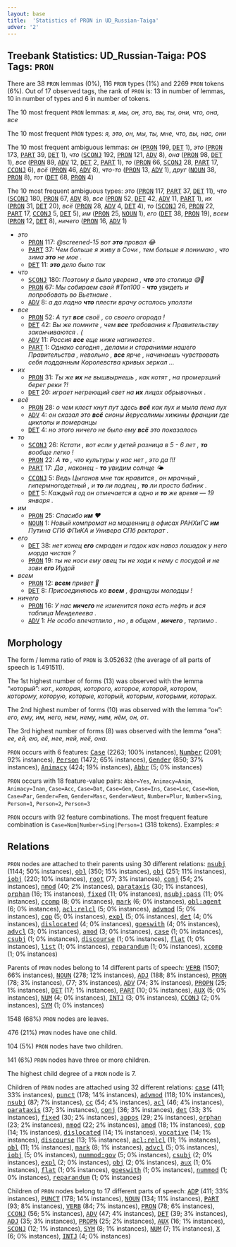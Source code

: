 ```yaml
---
layout: base
title:  'Statistics of PRON in UD_Russian-Taiga'
udver: '2'
---
```


## Treebank Statistics: UD_Russian-Taiga: POS Tags: `PRON`

There are 38 `PRON` lemmas (0%), 116 `PRON` types (1%) and 2269 `PRON` tokens (6%).
Out of 17 observed tags, the rank of `PRON` is: 13 in number of lemmas, 10 in number of types and 6 in number of tokens.

The 10 most frequent `PRON` lemmas: <em>я, мы, он, это, вы, ты, они, что, она, все</em>

The 10 most frequent `PRON` types:  <em>я, это, он, мы, ты, мне, что, вы, нас, они</em>

The 10 most frequent ambiguous lemmas: <em>он</em> (<tt><a href="ru_taiga-pos-PRON.html">PRON</a></tt> 199, <tt><a href="ru_taiga-pos-DET.html">DET</a></tt> 1), <em>это</em> (<tt><a href="ru_taiga-pos-PRON.html">PRON</a></tt> 173, <tt><a href="ru_taiga-pos-PART.html">PART</a></tt> 39, <tt><a href="ru_taiga-pos-DET.html">DET</a></tt> 1), <em>что</em> (<tt><a href="ru_taiga-pos-SCONJ.html">SCONJ</a></tt> 192, <tt><a href="ru_taiga-pos-PRON.html">PRON</a></tt> 121, <tt><a href="ru_taiga-pos-ADV.html">ADV</a></tt> 8), <em>она</em> (<tt><a href="ru_taiga-pos-PRON.html">PRON</a></tt> 98, <tt><a href="ru_taiga-pos-DET.html">DET</a></tt> 1), <em>все</em> (<tt><a href="ru_taiga-pos-PRON.html">PRON</a></tt> 89, <tt><a href="ru_taiga-pos-ADV.html">ADV</a></tt> 12, <tt><a href="ru_taiga-pos-DET.html">DET</a></tt> 2, <tt><a href="ru_taiga-pos-PART.html">PART</a></tt> 1), <em>то</em> (<tt><a href="ru_taiga-pos-PRON.html">PRON</a></tt> 66, <tt><a href="ru_taiga-pos-SCONJ.html">SCONJ</a></tt> 28, <tt><a href="ru_taiga-pos-PART.html">PART</a></tt> 17, <tt><a href="ru_taiga-pos-CCONJ.html">CCONJ</a></tt> 6), <em>всё</em> (<tt><a href="ru_taiga-pos-PRON.html">PRON</a></tt> 46, <tt><a href="ru_taiga-pos-ADV.html">ADV</a></tt> 8), <em>что-то</em> (<tt><a href="ru_taiga-pos-PRON.html">PRON</a></tt> 13, <tt><a href="ru_taiga-pos-ADV.html">ADV</a></tt> 1), <em>друг</em> (<tt><a href="ru_taiga-pos-NOUN.html">NOUN</a></tt> 38, <tt><a href="ru_taiga-pos-PRON.html">PRON</a></tt> 8), <em>тот</em> (<tt><a href="ru_taiga-pos-DET.html">DET</a></tt> 68, <tt><a href="ru_taiga-pos-PRON.html">PRON</a></tt> 4)

The 10 most frequent ambiguous types:  <em>это</em> (<tt><a href="ru_taiga-pos-PRON.html">PRON</a></tt> 117, <tt><a href="ru_taiga-pos-PART.html">PART</a></tt> 37, <tt><a href="ru_taiga-pos-DET.html">DET</a></tt> 11), <em>что</em> (<tt><a href="ru_taiga-pos-SCONJ.html">SCONJ</a></tt> 180, <tt><a href="ru_taiga-pos-PRON.html">PRON</a></tt> 67, <tt><a href="ru_taiga-pos-ADV.html">ADV</a></tt> 8), <em>все</em> (<tt><a href="ru_taiga-pos-PRON.html">PRON</a></tt> 52, <tt><a href="ru_taiga-pos-DET.html">DET</a></tt> 42, <tt><a href="ru_taiga-pos-ADV.html">ADV</a></tt> 11, <tt><a href="ru_taiga-pos-PART.html">PART</a></tt> 1), <em>их</em> (<tt><a href="ru_taiga-pos-PRON.html">PRON</a></tt> 31, <tt><a href="ru_taiga-pos-DET.html">DET</a></tt> 20), <em>всё</em> (<tt><a href="ru_taiga-pos-PRON.html">PRON</a></tt> 28, <tt><a href="ru_taiga-pos-ADV.html">ADV</a></tt> 4, <tt><a href="ru_taiga-pos-DET.html">DET</a></tt> 4), <em>то</em> (<tt><a href="ru_taiga-pos-SCONJ.html">SCONJ</a></tt> 26, <tt><a href="ru_taiga-pos-PRON.html">PRON</a></tt> 22, <tt><a href="ru_taiga-pos-PART.html">PART</a></tt> 17, <tt><a href="ru_taiga-pos-CCONJ.html">CCONJ</a></tt> 5, <tt><a href="ru_taiga-pos-DET.html">DET</a></tt> 5), <em>им</em> (<tt><a href="ru_taiga-pos-PRON.html">PRON</a></tt> 25, <tt><a href="ru_taiga-pos-NOUN.html">NOUN</a></tt> 1), <em>его</em> (<tt><a href="ru_taiga-pos-DET.html">DET</a></tt> 38, <tt><a href="ru_taiga-pos-PRON.html">PRON</a></tt> 19), <em>всем</em> (<tt><a href="ru_taiga-pos-PRON.html">PRON</a></tt> 12, <tt><a href="ru_taiga-pos-DET.html">DET</a></tt> 8), <em>ничего</em> (<tt><a href="ru_taiga-pos-PRON.html">PRON</a></tt> 16, <tt><a href="ru_taiga-pos-ADV.html">ADV</a></tt> 1)


* <em>это</em>
  * <tt><a href="ru_taiga-pos-PRON.html">PRON</a></tt> 117: <em>@screened-15 вот <b>это</b> провал 😂</em>
  * <tt><a href="ru_taiga-pos-PART.html">PART</a></tt> 37: <em>Чем больше я живу в Сочи , тем больше я понимаю , что зима <b>это</b> не мое .</em>
  * <tt><a href="ru_taiga-pos-DET.html">DET</a></tt> 11: <em><b>это</b> дело было так</em>
* <em>что</em>
  * <tt><a href="ru_taiga-pos-SCONJ.html">SCONJ</a></tt> 180: <em>Поэтому я была уверена , <b>что</b> это столица 😅🙈</em>
  * <tt><a href="ru_taiga-pos-PRON.html">PRON</a></tt> 67: <em>Мы собираем свой #Топ100 - <b>что</b> увидеть и попробовать во Вьетнаме .</em>
  * <tt><a href="ru_taiga-pos-ADV.html">ADV</a></tt> 8: <em>а да ладно <b>что</b> плести врачу осталось уползти</em>
* <em>все</em>
  * <tt><a href="ru_taiga-pos-PRON.html">PRON</a></tt> 52: <em>А тут <b>все</b> своё , со своего огорода !</em>
  * <tt><a href="ru_taiga-pos-DET.html">DET</a></tt> 42: <em>Вы же помните , чем <b>все</b> требования к Правительству заканчиваются . (</em>
  * <tt><a href="ru_taiga-pos-ADV.html">ADV</a></tt> 11: <em>Россия <b>все</b> еще ниже нагинается .</em>
  * <tt><a href="ru_taiga-pos-PART.html">PART</a></tt> 1: <em>Однако сегодня , делами и стараниями нашего Правительства , невольно , <b>все</b> ярче , начинаешь чувствовать себя подданным Королевства кривых зеркал ...</em>
* <em>их</em>
  * <tt><a href="ru_taiga-pos-PRON.html">PRON</a></tt> 31: <em>Ты же <b>их</b> не вышвырнешь , как котят , на промерзший берег реки ?!</em>
  * <tt><a href="ru_taiga-pos-DET.html">DET</a></tt> 20: <em>играет негреющий свет на <b>их</b> лицах обрывочных .</em>
* <em>всё</em>
  * <tt><a href="ru_taiga-pos-PRON.html">PRON</a></tt> 28: <em>о чем клест кнут пут здесь <b>всё</b> как пух и мыла пена пух</em>
  * <tt><a href="ru_taiga-pos-ADV.html">ADV</a></tt> 4: <em>он сказал это <b>всё</b> сионы йерусалимы хижины франции где циклопы и померанцы</em>
  * <tt><a href="ru_taiga-pos-DET.html">DET</a></tt> 4: <em>но этого ничего не было ему <b>всё</b> это показалось</em>
* <em>то</em>
  * <tt><a href="ru_taiga-pos-SCONJ.html">SCONJ</a></tt> 26: <em>Кстати , вот если у детей разница в 5 - 6 лет , <b>то</b> вообще легко !</em>
  * <tt><a href="ru_taiga-pos-PRON.html">PRON</a></tt> 22: <em>А <b>то</b> , что культуры у нас нет , это да !!!</em>
  * <tt><a href="ru_taiga-pos-PART.html">PART</a></tt> 17: <em>Да , наконец - <b>то</b> увидим солнце 🌤</em>
  * <tt><a href="ru_taiga-pos-CCONJ.html">CCONJ</a></tt> 5: <em>Ведь Цыганов мне так нравится , он мрачный , гипермногодетный , и <b>то</b> ли подлец , <b>то</b> ли просто бабник .</em>
  * <tt><a href="ru_taiga-pos-DET.html">DET</a></tt> 5: <em>Каждый год он отмечается в одно и <b>то</b> же время — 19 января .</em>
* <em>им</em>
  * <tt><a href="ru_taiga-pos-PRON.html">PRON</a></tt> 25: <em>Спасибо <b>им</b> ❤️</em>
  * <tt><a href="ru_taiga-pos-NOUN.html">NOUN</a></tt> 1: <em>Новый компромат на мошенниц в офисах РАНХиГС <b>им</b> Путина СПб ФПиКА и Универа СПб ректорат .</em>
* <em>его</em>
  * <tt><a href="ru_taiga-pos-DET.html">DET</a></tt> 38: <em>нет конец <b>его</b> смраден и гадок как навоз лошадок у него морда чистая ?</em>
  * <tt><a href="ru_taiga-pos-PRON.html">PRON</a></tt> 19: <em>ты не носи ему овец ты не ходи к нему с посудой и не зови <b>его</b> Иудой</em>
* <em>всем</em>
  * <tt><a href="ru_taiga-pos-PRON.html">PRON</a></tt> 12: <em><b>всем</b> привет 👋</em>
  * <tt><a href="ru_taiga-pos-DET.html">DET</a></tt> 8: <em>Присоединяюсь ко <b>всем</b> , французы молодцы !</em>
* <em>ничего</em>
  * <tt><a href="ru_taiga-pos-PRON.html">PRON</a></tt> 16: <em>У нас <b>ничего</b> не изменится пока есть нефть и вся таблица Менделеева .</em>
  * <tt><a href="ru_taiga-pos-ADV.html">ADV</a></tt> 1: <em>Не особо впечатлило , но , в общем , <b>ничего</b> , терпимо .</em>

## Morphology

The form / lemma ratio of `PRON` is 3.052632 (the average of all parts of speech is 1.491511).

The 1st highest number of forms (13) was observed with the lemma “который”: <em>кот., которая, которого, которое, которой, котором, которому, которую, которые, который, которым, которыми, которых</em>.

The 2nd highest number of forms (10) was observed with the lemma “он”: <em>его, ему, им, него, нем, нему, ним, нём, он, от</em>.

The 3rd highest number of forms (8) was observed with the lemma “она”: <em>ее, ей, ею, её, нее, ней, неё, она</em>.

`PRON` occurs with 6 features: <tt><a href="ru_taiga-feat-Case.html">Case</a></tt> (2263; 100% instances), <tt><a href="ru_taiga-feat-Number.html">Number</a></tt> (2091; 92% instances), <tt><a href="ru_taiga-feat-Person.html">Person</a></tt> (1472; 65% instances), <tt><a href="ru_taiga-feat-Gender.html">Gender</a></tt> (850; 37% instances), <tt><a href="ru_taiga-feat-Animacy.html">Animacy</a></tt> (424; 19% instances), <tt><a href="ru_taiga-feat-Abbr.html">Abbr</a></tt> (5; 0% instances)

`PRON` occurs with 18 feature-value pairs: `Abbr=Yes`, `Animacy=Anim`, `Animacy=Inan`, `Case=Acc`, `Case=Dat`, `Case=Gen`, `Case=Ins`, `Case=Loc`, `Case=Nom`, `Case=Par`, `Gender=Fem`, `Gender=Masc`, `Gender=Neut`, `Number=Plur`, `Number=Sing`, `Person=1`, `Person=2`, `Person=3`

`PRON` occurs with 92 feature combinations.
The most frequent feature combination is `Case=Nom|Number=Sing|Person=1` (318 tokens).
Examples: <em>я</em>


## Relations

`PRON` nodes are attached to their parents using 30 different relations: <tt><a href="ru_taiga-dep-nsubj.html">nsubj</a></tt> (1144; 50% instances), <tt><a href="ru_taiga-dep-obl.html">obl</a></tt> (350; 15% instances), <tt><a href="ru_taiga-dep-obj.html">obj</a></tt> (251; 11% instances), <tt><a href="ru_taiga-dep-iobj.html">iobj</a></tt> (220; 10% instances), <tt><a href="ru_taiga-dep-root.html">root</a></tt> (77; 3% instances), <tt><a href="ru_taiga-dep-conj.html">conj</a></tt> (54; 2% instances), <tt><a href="ru_taiga-dep-nmod.html">nmod</a></tt> (40; 2% instances), <tt><a href="ru_taiga-dep-parataxis.html">parataxis</a></tt> (30; 1% instances), <tt><a href="ru_taiga-dep-orphan.html">orphan</a></tt> (16; 1% instances), <tt><a href="ru_taiga-dep-fixed.html">fixed</a></tt> (11; 0% instances), <tt><a href="ru_taiga-dep-nsubj-pass.html">nsubj:pass</a></tt> (11; 0% instances), <tt><a href="ru_taiga-dep-ccomp.html">ccomp</a></tt> (8; 0% instances), <tt><a href="ru_taiga-dep-mark.html">mark</a></tt> (6; 0% instances), <tt><a href="ru_taiga-dep-obl-agent.html">obl:agent</a></tt> (6; 0% instances), <tt><a href="ru_taiga-dep-acl-relcl.html">acl:relcl</a></tt> (5; 0% instances), <tt><a href="ru_taiga-dep-advmod.html">advmod</a></tt> (5; 0% instances), <tt><a href="ru_taiga-dep-cop.html">cop</a></tt> (5; 0% instances), <tt><a href="ru_taiga-dep-expl.html">expl</a></tt> (5; 0% instances), <tt><a href="ru_taiga-dep-det.html">det</a></tt> (4; 0% instances), <tt><a href="ru_taiga-dep-dislocated.html">dislocated</a></tt> (4; 0% instances), <tt><a href="ru_taiga-dep-goeswith.html">goeswith</a></tt> (4; 0% instances), <tt><a href="ru_taiga-dep-advcl.html">advcl</a></tt> (3; 0% instances), <tt><a href="ru_taiga-dep-amod.html">amod</a></tt> (3; 0% instances), <tt><a href="ru_taiga-dep-case.html">case</a></tt> (1; 0% instances), <tt><a href="ru_taiga-dep-csubj.html">csubj</a></tt> (1; 0% instances), <tt><a href="ru_taiga-dep-discourse.html">discourse</a></tt> (1; 0% instances), <tt><a href="ru_taiga-dep-flat.html">flat</a></tt> (1; 0% instances), <tt><a href="ru_taiga-dep-list.html">list</a></tt> (1; 0% instances), <tt><a href="ru_taiga-dep-reparandum.html">reparandum</a></tt> (1; 0% instances), <tt><a href="ru_taiga-dep-xcomp.html">xcomp</a></tt> (1; 0% instances)

Parents of `PRON` nodes belong to 14 different parts of speech: <tt><a href="ru_taiga-pos-VERB.html">VERB</a></tt> (1507; 66% instances), <tt><a href="ru_taiga-pos-NOUN.html">NOUN</a></tt> (278; 12% instances), <tt><a href="ru_taiga-pos-ADJ.html">ADJ</a></tt> (188; 8% instances), <tt><a href="ru_taiga-pos-PRON.html">PRON</a></tt> (78; 3% instances),  (77; 3% instances), <tt><a href="ru_taiga-pos-ADV.html">ADV</a></tt> (74; 3% instances), <tt><a href="ru_taiga-pos-PROPN.html">PROPN</a></tt> (25; 1% instances), <tt><a href="ru_taiga-pos-DET.html">DET</a></tt> (17; 1% instances), <tt><a href="ru_taiga-pos-PART.html">PART</a></tt> (10; 0% instances), <tt><a href="ru_taiga-pos-AUX.html">AUX</a></tt> (5; 0% instances), <tt><a href="ru_taiga-pos-NUM.html">NUM</a></tt> (4; 0% instances), <tt><a href="ru_taiga-pos-INTJ.html">INTJ</a></tt> (3; 0% instances), <tt><a href="ru_taiga-pos-CCONJ.html">CCONJ</a></tt> (2; 0% instances), <tt><a href="ru_taiga-pos-SYM.html">SYM</a></tt> (1; 0% instances)

1548 (68%) `PRON` nodes are leaves.

476 (21%) `PRON` nodes have one child.

104 (5%) `PRON` nodes have two children.

141 (6%) `PRON` nodes have three or more children.

The highest child degree of a `PRON` node is 7.

Children of `PRON` nodes are attached using 32 different relations: <tt><a href="ru_taiga-dep-case.html">case</a></tt> (411; 33% instances), <tt><a href="ru_taiga-dep-punct.html">punct</a></tt> (178; 14% instances), <tt><a href="ru_taiga-dep-advmod.html">advmod</a></tt> (118; 10% instances), <tt><a href="ru_taiga-dep-nsubj.html">nsubj</a></tt> (87; 7% instances), <tt><a href="ru_taiga-dep-cc.html">cc</a></tt> (54; 4% instances), <tt><a href="ru_taiga-dep-acl.html">acl</a></tt> (46; 4% instances), <tt><a href="ru_taiga-dep-parataxis.html">parataxis</a></tt> (37; 3% instances), <tt><a href="ru_taiga-dep-conj.html">conj</a></tt> (36; 3% instances), <tt><a href="ru_taiga-dep-det.html">det</a></tt> (33; 3% instances), <tt><a href="ru_taiga-dep-fixed.html">fixed</a></tt> (30; 2% instances), <tt><a href="ru_taiga-dep-appos.html">appos</a></tt> (29; 2% instances), <tt><a href="ru_taiga-dep-orphan.html">orphan</a></tt> (23; 2% instances), <tt><a href="ru_taiga-dep-nmod.html">nmod</a></tt> (22; 2% instances), <tt><a href="ru_taiga-dep-amod.html">amod</a></tt> (18; 1% instances), <tt><a href="ru_taiga-dep-cop.html">cop</a></tt> (14; 1% instances), <tt><a href="ru_taiga-dep-dislocated.html">dislocated</a></tt> (14; 1% instances), <tt><a href="ru_taiga-dep-vocative.html">vocative</a></tt> (14; 1% instances), <tt><a href="ru_taiga-dep-discourse.html">discourse</a></tt> (13; 1% instances), <tt><a href="ru_taiga-dep-acl-relcl.html">acl:relcl</a></tt> (11; 1% instances), <tt><a href="ru_taiga-dep-obl.html">obl</a></tt> (11; 1% instances), <tt><a href="ru_taiga-dep-mark.html">mark</a></tt> (8; 1% instances), <tt><a href="ru_taiga-dep-advcl.html">advcl</a></tt> (5; 0% instances), <tt><a href="ru_taiga-dep-iobj.html">iobj</a></tt> (5; 0% instances), <tt><a href="ru_taiga-dep-nummod-gov.html">nummod:gov</a></tt> (5; 0% instances), <tt><a href="ru_taiga-dep-csubj.html">csubj</a></tt> (2; 0% instances), <tt><a href="ru_taiga-dep-expl.html">expl</a></tt> (2; 0% instances), <tt><a href="ru_taiga-dep-obj.html">obj</a></tt> (2; 0% instances), <tt><a href="ru_taiga-dep-aux.html">aux</a></tt> (1; 0% instances), <tt><a href="ru_taiga-dep-flat.html">flat</a></tt> (1; 0% instances), <tt><a href="ru_taiga-dep-goeswith.html">goeswith</a></tt> (1; 0% instances), <tt><a href="ru_taiga-dep-nummod.html">nummod</a></tt> (1; 0% instances), <tt><a href="ru_taiga-dep-reparandum.html">reparandum</a></tt> (1; 0% instances)

Children of `PRON` nodes belong to 17 different parts of speech: <tt><a href="ru_taiga-pos-ADP.html">ADP</a></tt> (411; 33% instances), <tt><a href="ru_taiga-pos-PUNCT.html">PUNCT</a></tt> (178; 14% instances), <tt><a href="ru_taiga-pos-NOUN.html">NOUN</a></tt> (134; 11% instances), <tt><a href="ru_taiga-pos-PART.html">PART</a></tt> (93; 8% instances), <tt><a href="ru_taiga-pos-VERB.html">VERB</a></tt> (84; 7% instances), <tt><a href="ru_taiga-pos-PRON.html">PRON</a></tt> (78; 6% instances), <tt><a href="ru_taiga-pos-CCONJ.html">CCONJ</a></tt> (56; 5% instances), <tt><a href="ru_taiga-pos-ADV.html">ADV</a></tt> (47; 4% instances), <tt><a href="ru_taiga-pos-DET.html">DET</a></tt> (39; 3% instances), <tt><a href="ru_taiga-pos-ADJ.html">ADJ</a></tt> (35; 3% instances), <tt><a href="ru_taiga-pos-PROPN.html">PROPN</a></tt> (25; 2% instances), <tt><a href="ru_taiga-pos-AUX.html">AUX</a></tt> (16; 1% instances), <tt><a href="ru_taiga-pos-SCONJ.html">SCONJ</a></tt> (12; 1% instances), <tt><a href="ru_taiga-pos-SYM.html">SYM</a></tt> (8; 1% instances), <tt><a href="ru_taiga-pos-NUM.html">NUM</a></tt> (7; 1% instances), <tt><a href="ru_taiga-pos-X.html">X</a></tt> (6; 0% instances), <tt><a href="ru_taiga-pos-INTJ.html">INTJ</a></tt> (4; 0% instances)

